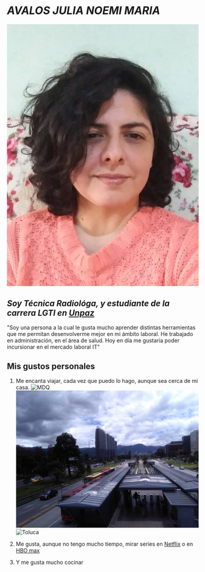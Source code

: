 # ***AVALOS JULIA NOEMI MARIA***

![yo](/Imagen/julia.jpg)

## *Soy Técnica Radiológa, y estudiante de la carrera LGTI en [Unpaz](https://www.unpaz.edu.ar/)*

"Soy una persona a la cual le gusta mucho aprender distintas herramientas que me permitan desenvolverme mejor en mi ámbito laboral. He trabajado en administración, en el área de salud. Hoy en día me gustaría poder incursionar en el mercado laboral IT"

## Mis gustos personales
1. Me encanta viajar, cada vez que puedo lo hago, aunque sea cerca de mi casa.
![MDQ](/Imagen/viaje1.jpg "MDQ") ![Bogota](/Imagen/viaje%202.jpg "Bogota") ![Toluca](/Imagen/viaje%205.jpg "Botanico, Toluca, Mx")

2. Me gusta, aunque no tengo mucho tiempo, mirar series en [Netflix](https://www.netflix.com/ar/) o en [HBO max](https://www.hbomax.com/ar/es)

3. Y me gusta mucho cocinar



 
